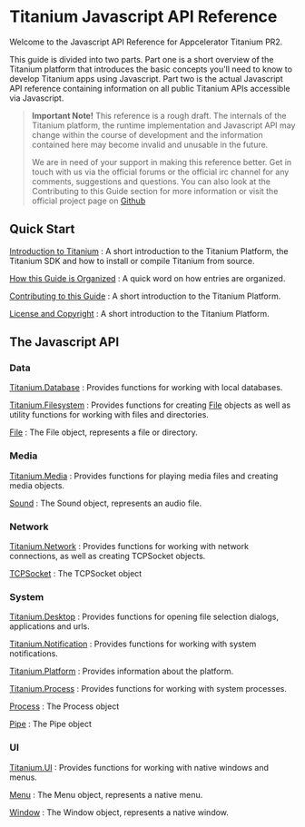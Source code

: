 Titanium Javascript API Reference
=================================

Welcome to the Javascript API Reference for Appcelerator Titanium PR2.

This guide is divided into two parts. Part one is a short overview of the Titanium platform that introduces the basic concepts you'll need to know to develop Titanium apps using Javascript. Part two is the actual Javascript API reference containing information on all public Titanium APIs accessible via Javascript.

> **Important Note!** This reference is a rough draft. The internals of the Titanium platform, the runtime implementation and Javascript API may change within the course of development and the information contained here may become invalid and unusable in the future.
> 
> We are in need of your support in making this reference better. Get in touch with us via the official forums or the official irc channel for any comments, suggestions and questions. You can also look at the Contributing to this Guide section for more information or visit the official project page on [Github][]

Quick Start
-----------

[Introduction to Titanium][Titanium]
: A short introduction to the Titanium Platform, the Titanium SDK and how to install or compile Titanium from source.

[How this Guide is Organized][Organization]
: A quick word on how entries are organized.

[Contributing to this Guide][Contributing]
: A short introduction to the Titanium Platform.

[License and Copyright][License]
: A short introduction to the Titanium Platform.

The Javascript API
------------------

### Data

[Titanium.Database][]
: Provides functions for working with local databases.

[Titanium.Filesystem][]
: Provides functions for creating [File][] objects as well as utility functions for working with files and directories.

[File][]
: The File object, represents a file or directory.

### Media

[Titanium.Media][]
: Provides functions for playing media files and creating media objects.

[Sound][]
: The Sound object, represents an audio file.

### Network

[Titanium.Network][]
: Provides functions for working with network connections, as well as creating TCPSocket objects.

[TCPSocket][]
: The TCPSocket object

### System

[Titanium.Desktop][]
: Provides functions for opening file selection dialogs, applications and urls.

[Titanium.Notification][]
: Provides functions for working with system notifications.

[Titanium.Platform][]
: Provides information about the platform.

[Titanium.Process][]
: Provides functions for working with system processes.

[Process][]
: The Process object

[Pipe][]
: The Pipe object

### UI

[Titanium.UI][]
: Provides functions for working with native windows and menus.

[Menu][]
: The Menu object, represents a native menu.

[Window][]
: The Window object, represents a native window.



[Titanium]: /Overview/Titanium
[Organization]: /Overview/Organization
[Contributing]: /Overview/Contributing
[License]: /Overview/Licens

[Titanium.Database]: /Data/Titanium.Database
[Titanium.Filesystem]: /Data/Titanium.Filesystem
[File]: /Data/File

[Titanium.Media]: /Media/Titanium.Media
[Sound]: /Media/Sound

[Titanium.Network]: /NetworkTitanium./Network
[TCPSocket]: /Network/TCPSocket

[Titanium.Desktop]: /System/Titanium.Desktop
[Titanium.Notification]: /System/Titanium.Notification
[Titanium.Platform]: /System/Titanium.Platform
[Titanium.Process]: /System/Titanium.Process
[Process]: /System/Process
[Pipe]: /System/Pipe

[Titanium.UI]: /UI/Titanium.UI
[Menu]: /UI/Menu
[Window]: /UI/Window

[Github]: http://github.com/keeto/titanium-jsdocs